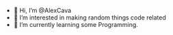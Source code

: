 - 👋 Hi, I’m @AlexCava
- 👀 I’m interested in making random things code related
- 🌱 I’m currently learning some Programming.

<!---
AlexCava/AlexCava is a ✨ special ✨ repository because its `README.md` (this file) appears on your GitHub profile.
You can click the Preview link to take a look at your changes.
--->
